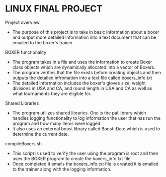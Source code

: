 # LINUX FINAL PROJECT 
Project overview
* The purpose of this project is to take in basic information about a boxer and output more detailed information into a text document that can be emailed to the boxer's trainer 

BOXER functionality 
* The program takes in a file and uses the information to create Boxer class objects which are dynamically allocated into a vector of Boxers. 
* The program verifies that the file exists before creating objects and then outputs the detailed infromation into a text file called boxers_info.txt 
* The detailed information includes the boxer's gloves size, weight divisions in USA and CA, and round length in USA and CA as well as what tournaments they are eligible for. 

Shared Libraries 
* The program utilizes shared libraries. One is the pal library which handles logging functionality to log information the user that has run the program and how many items were logged 
* It also uses an external boost library called Boost::Date which is used to determine the current date. 

compileBoxers.sh
* This script is used to verify the user using the program is root and then uses the BOXER program to create the boxers_info.txt file. 
* Once completed it emails the boxers_info.txt file is created it is emailed to the trainer along with the logging information. 
